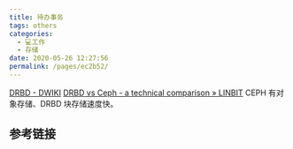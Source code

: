 ```yaml
---
title: 待办事务
tags: others
categories: 
  - 💻工作
  - 存储
date: 2020-05-26 12:27:56
permalink: /pages/ec2b52/
---
```

[DRBD - DWIKI](https://wiki.dhits.nl/index.php/DRBD)
[DRBD vs Ceph - a technical comparison » LINBIT](https://www.linbit.com/drbd-linstor-vs-ceph/)
CEPH 有对象存储、DRBD 块存储速度快。
## 参考链接
